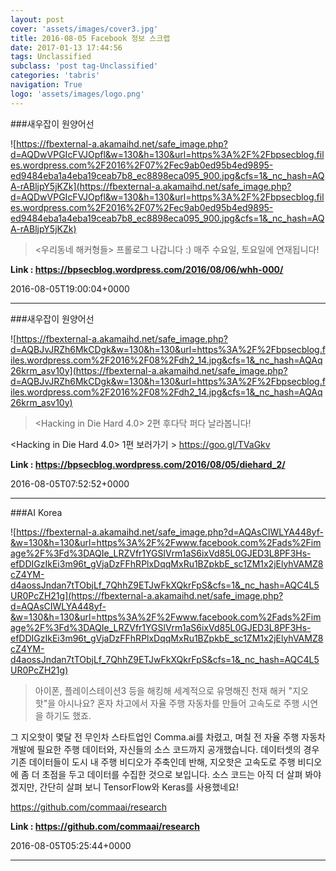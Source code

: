 ```yaml
---
layout: post
cover: 'assets/images/cover3.jpg'
title: 2016-08-05 Facebook 정보 스크랩
date: 2017-01-13 17:44:56
tags: Unclassified
subclass: 'post tag-Unclassified'
categories: 'tabris'
navigation: True
logo: 'assets/images/logo.png'
---
```


###새우잡이 원양어선

![https://fbexternal-a.akamaihd.net/safe_image.php?d=AQDwVPGIcFVJOpfl&w=130&h=130&url=https%3A%2F%2Fbpsecblog.files.wordpress.com%2F2016%2F07%2Fec9ab0ed95b4ed9895-ed9484eba1a4eba19ceab7b8_ec8898eca095_900.jpg&cfs=1&_nc_hash=AQA-rABljpY5jKZk](https://fbexternal-a.akamaihd.net/safe_image.php?d=AQDwVPGIcFVJOpfl&w=130&h=130&url=https%3A%2F%2Fbpsecblog.files.wordpress.com%2F2016%2F07%2Fec9ab0ed95b4ed9895-ed9484eba1a4eba19ceab7b8_ec8898eca095_900.jpg&cfs=1&_nc_hash=AQA-rABljpY5jKZk)

><우리동네 해커형들> 프롤로그 나갑니다 :)
매주 수요일, 토요일에 연재됩니다!

**Link : <https://bpsecblog.wordpress.com/2016/08/06/whh-000/>**

2016-08-05T19:00:04+0000

---

###새우잡이 원양어선

![https://fbexternal-a.akamaihd.net/safe_image.php?d=AQBJvJRZh6MkCDgk&w=130&h=130&url=https%3A%2F%2Fbpsecblog.files.wordpress.com%2F2016%2F08%2Fdh2_14.jpg&cfs=1&_nc_hash=AQAq26krm_asv10y](https://fbexternal-a.akamaihd.net/safe_image.php?d=AQBJvJRZh6MkCDgk&w=130&h=130&url=https%3A%2F%2Fbpsecblog.files.wordpress.com%2F2016%2F08%2Fdh2_14.jpg&cfs=1&_nc_hash=AQAq26krm_asv10y)

><Hacking in Die Hard 4.0> 2편 후다닥 퍼다 날라봅니다!

<Hacking in Die Hard 4.0> 1편 보러가기 > https://goo.gl/TVaGkv

**Link : <https://bpsecblog.wordpress.com/2016/08/05/diehard_2/>**

2016-08-05T07:52:52+0000

---

###AI Korea

![https://fbexternal-a.akamaihd.net/safe_image.php?d=AQAsCIWLYA448yf-&w=130&h=130&url=https%3A%2F%2Fwww.facebook.com%2Fads%2Fimage%2F%3Fd%3DAQIe_LRZVfr1YGSlVrm1aS6ixVd85L0GJED3L8PF3Hs-efDDIGzIkEi3m96t_gVjaDzFFhRPlxDqqMxRu1BZpkbE_sc1ZM1x2jElyhVAMZ8cZ4YM-d4aossJndan7tTObjLf_7QhhZ9ETJwFkXQkrFpS&cfs=1&_nc_hash=AQC4L5UR0PcZH21g](https://fbexternal-a.akamaihd.net/safe_image.php?d=AQAsCIWLYA448yf-&w=130&h=130&url=https%3A%2F%2Fwww.facebook.com%2Fads%2Fimage%2F%3Fd%3DAQIe_LRZVfr1YGSlVrm1aS6ixVd85L0GJED3L8PF3Hs-efDDIGzIkEi3m96t_gVjaDzFFhRPlxDqqMxRu1BZpkbE_sc1ZM1x2jElyhVAMZ8cZ4YM-d4aossJndan7tTObjLf_7QhhZ9ETJwFkXQkrFpS&cfs=1&_nc_hash=AQC4L5UR0PcZH21g)

>아이폰, 플레이스테이션3 등을 해킹해 세계적으로 유명해진 천재 해커 "지오핫"을 아시나요? 혼자 차고에서 자율 주행 자동차를 만들어 고속도로 주행 시연을 하기도 했죠.

그 지오핫이 몇달 전 무인차 스타트업인 Comma.ai를 차렸고, 며칠 전 자율 주행 자동차 개발에 필요한 주행 데이터와, 자신들의 소스 코드까지 공개했습니다. 데이터셋의 경우 기존 데이터들이 도시 내 주행 비디오가 주축인데 반해, 지오핫은 고속도로 주행 비디오에 좀 더 초점을 두고 데이터를 수집한 것으로 보입니다. 소스 코드는 아직 더 살펴 봐야겠지만, 간단히 살펴 보니 TensorFlow와 Keras를 사용했네요!

https://github.com/commaai/research

**Link : <https://github.com/commaai/research>**

2016-08-05T05:25:44+0000

---

